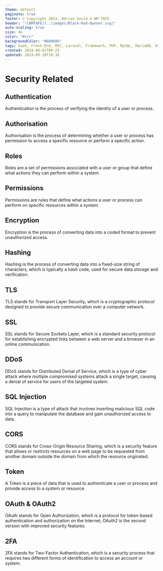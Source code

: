 ```yaml
---
theme: default
paginate: true
footer: © Copyright 2024, Adrian Gould & NM TAFE
header: "![NMTAFE](../images/Black-Red-Banner.svg)"
auto-scaling: true
size: 4k
color: "#ccc"
backgroundColor: "#060606"
tags: SaaS, Front-End, MVC, Laravel, Framework, PHP, MySQL, MariaDB, SQLite, Testing, Unit Testing, Feature Testng, PEST
created: 2024-08-01T09:23
updated: 2024-09-10T16:36
---
```


# Security Related

## Authentication

Authentication is the process of verifying the identity of a user or process.

## Authorisation

Authorisation is the process of determining whether a user or process has permission to access a specific resource or perform a specific action.

## Roles

Roles are a set of permissions associated with a user or group that define what actions they can perform within a system.

## Permissions

Permissions are rules that define what actions a user or process can perform on specific resources within a system.

## Encryption

Encryption is the process of converting data into a coded format to prevent unauthorized access.

## Hashing

Hashing is the process of converting data into a fixed-size string of characters, which is typically a hash code, used for secure data storage and verification.

## TLS

TLS stands for Transport Layer Security, which is a cryptographic protocol designed to provide secure communication over a computer network.

## SSL

SSL stands for Secure Sockets Layer, which is a standard security protocol for establishing encrypted links between a web server and a browser in an online communication.

## DDoS

DDoS stands for Distributed Denial of Service, which is a type of cyber attack where multiple compromised systems attack a single target, causing a denial of service for users of the targeted system.

## SQL Injection

SQL Injection is a type of attack that involves inserting malicious SQL code into a query to manipulate the database and gain unauthorized access to data.

## CORS

CORS stands for Cross-Origin Resource Sharing, which is a security feature that allows or restricts resources on a web page to be requested from another domain outside the domain from which the resource originated.

## Token

A Token is a piece of data that is used to authenticate a user or process and provide access to a system or resource.

## OAuth & OAuth2

OAuth stands for Open Authorization, which is a protocol for token-based authentication and authorization on the Internet; OAuth2 is the second version with improved security features.

## 2FA

2FA stands for Two-Factor Authentication, which is a security process that requires two different forms of identification to access an account or system.